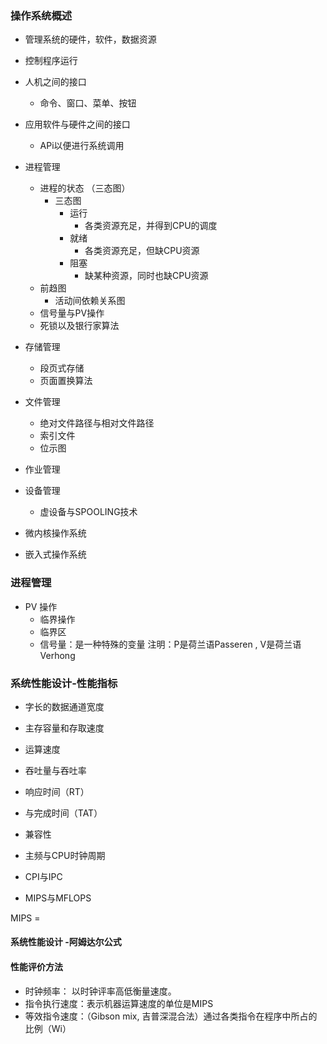 ### 操作系统概述

* 管理系统的硬件，软件，数据资源
* 控制程序运行
* 人机之间的接口
  * 命令、窗口、菜单、按钮
* 应用软件与硬件之间的接口
  * APi以便进行系统调用

* 进程管理
  * 进程的状态 （三态图）
    * 三态图
      * 运行
        * 各类资源充足，并得到CPU的调度
      * 就绪
        * 各类资源充足，但缺CPU资源
      * 阻塞
        * 缺某种资源，同时也缺CPU资源 
  * 前趋图
    * 活动间依赖关系图
  * 信号量与PV操作
  * 死锁以及银行家算法
* 存储管理
  * 段页式存储
  * 页面置换算法
* 文件管理
  * 绝对文件路径与相对文件路径
  * 索引文件
  * 位示图
* 作业管理
* 设备管理
  * 虚设备与SPOOLING技术
* 微内核操作系统
* 嵌入式操作系统

### 进程管理

* PV 操作
  * 临界操作
  * 临界区
  * 信号量：是一种特殊的变量
  注明：P是荷兰语Passeren , V是荷兰语Verhong
             

### 系统性能设计-性能指标
* 字长的数据通道宽度
* 主存容量和存取速度
* 运算速度
* 吞吐量与吞吐率
* 响应时间（RT）
* 与完成时间（TAT）
* 兼容性

* 主频与CPU时钟周期
* CPI与IPC
* MIPS与MFLOPS

MIPS = 

#### 系统性能设计 -阿姆达尔公式



#### 性能评价方法
* 时钟频率： 以时钟评率高低衡量速度。
* 指令执行速度：表示机器运算速度的单位是MIPS
* 等效指令速度：（Gibson mix, 吉普深混合法）通过各类指令在程序中所占的比例（Wi）